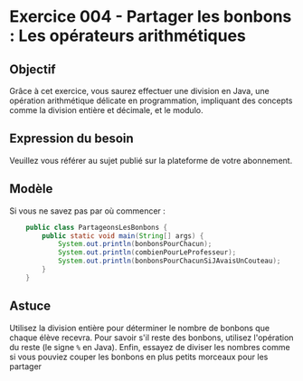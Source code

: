 # Exercice 004 - Partager les bonbons : Les opérateurs arithmétiques

## Objectif
Grâce à cet exercice, vous saurez effectuer une division en Java, une opération arithmétique délicate en programmation, impliquant des concepts comme la division entière et décimale, et le modulo.

## Expression du besoin
Veuillez vous référer au sujet publié sur la plateforme de votre abonnement.

## Modèle
Si vous ne savez pas par où commencer :

```java
    public class PartageonsLesBonbons {
        public static void main(String[] args) {
            System.out.println(bonbonsPourChacun);
            System.out.println(combienPourLeProfesseur);
            System.out.println(bonbonsPourChacunSiJAvaisUnCouteau);
        }
    }
```

## Astuce
Utilisez la division entière pour déterminer le nombre de bonbons que chaque élève recevra.
Pour savoir s'il reste des bonbons, utilisez l'opération du reste (le signe `%` en Java).
Enfin, essayez de diviser les nombres comme si vous pouviez couper les bonbons en plus petits morceaux pour les partager
